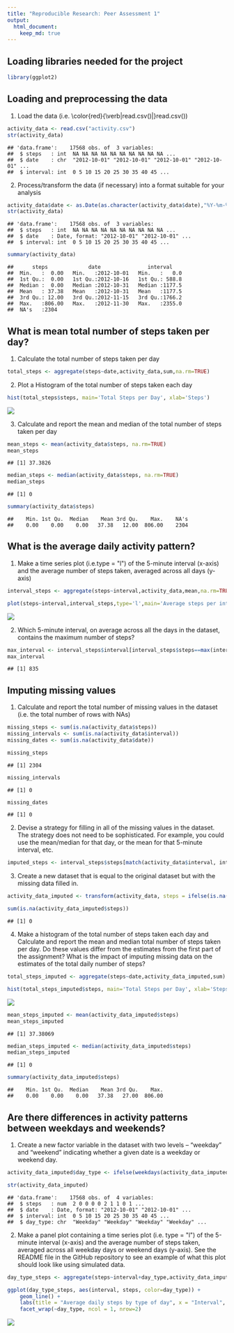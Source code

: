 ```yaml
---
title: "Reproducible Research: Peer Assessment 1"
output: 
  html_document:
    keep_md: true
---
```


## Loading libraries needed for the project


```r
library(ggplot2)
```


## Loading and preprocessing the data

1. Load the data (i.e. \color{red}{\verb|read.csv()|}read.csv())

```r
activity_data <- read.csv("activity.csv")
str(activity_data)
```

```
## 'data.frame':	17568 obs. of  3 variables:
##  $ steps   : int  NA NA NA NA NA NA NA NA NA NA ...
##  $ date    : chr  "2012-10-01" "2012-10-01" "2012-10-01" "2012-10-01" ...
##  $ interval: int  0 5 10 15 20 25 30 35 40 45 ...
```

2. Process/transform the data (if necessary) into a format suitable for your analysis

```r
activity_data$date <- as.Date(as.character(activity_data$date),"%Y-%m-%d")
str(activity_data)
```

```
## 'data.frame':	17568 obs. of  3 variables:
##  $ steps   : int  NA NA NA NA NA NA NA NA NA NA ...
##  $ date    : Date, format: "2012-10-01" "2012-10-01" ...
##  $ interval: int  0 5 10 15 20 25 30 35 40 45 ...
```

```r
summary(activity_data)
```

```
##      steps             date               interval     
##  Min.   :  0.00   Min.   :2012-10-01   Min.   :   0.0  
##  1st Qu.:  0.00   1st Qu.:2012-10-16   1st Qu.: 588.8  
##  Median :  0.00   Median :2012-10-31   Median :1177.5  
##  Mean   : 37.38   Mean   :2012-10-31   Mean   :1177.5  
##  3rd Qu.: 12.00   3rd Qu.:2012-11-15   3rd Qu.:1766.2  
##  Max.   :806.00   Max.   :2012-11-30   Max.   :2355.0  
##  NA's   :2304
```

## What is mean total number of steps taken per day?

1. Calculate the total number of steps taken per day

```r
total_steps <- aggregate(steps~date,activity_data,sum,na.rm=TRUE)
```

2. Plot a Histogram of the total number of steps taken each day

```r
hist(total_steps$steps, main='Total Steps per Day', xlab='Steps')
```

![](PA1_template_files/figure-html/unnamed-chunk-5-1.png)<!-- -->

3. Calculate and report the mean and median of the total number of steps taken per day

```r
mean_steps <- mean(activity_data$steps, na.rm=TRUE)
mean_steps
```

```
## [1] 37.3826
```

```r
median_steps <- median(activity_data$steps, na.rm=TRUE)
median_steps
```

```
## [1] 0
```

```r
summary(activity_data$steps)
```

```
##    Min. 1st Qu.  Median    Mean 3rd Qu.    Max.    NA's 
##    0.00    0.00    0.00   37.38   12.00  806.00    2304
```

## What is the average daily activity pattern?

1. Make a time series plot (i.e.type = "l") of the 5-minute interval (x-axis) and the average number of steps taken, averaged across all days (y-axis)


```r
interval_steps <- aggregate(steps~interval,activity_data,mean,na.rm=TRUE)

plot(steps~interval,interval_steps,type='l',main='Average steps per interval',xlab='Interval',ylab='Average steps') 
```

![](PA1_template_files/figure-html/unnamed-chunk-7-1.png)<!-- -->

2. Which 5-minute interval, on average across all the days in the dataset, contains the maximum number of steps?


```r
max_interval <- interval_steps$interval[interval_steps$steps==max(interval_steps$steps)]
max_interval
```

```
## [1] 835
```

## Imputing missing values

1. Calculate and report the total number of missing values in the dataset (i.e. the total number of rows with NAs)


```r
missing_steps <- sum(is.na(activity_data$steps))
missing_intervals <- sum(is.na(activity_data$interval))
missing_dates <- sum(is.na(activity_data$date))

missing_steps
```

```
## [1] 2304
```

```r
missing_intervals
```

```
## [1] 0
```

```r
missing_dates
```

```
## [1] 0
```

2. Devise a strategy for filling in all of the missing values in the dataset. The strategy does not need to be sophisticated. For example, you could use the mean/median for that day, or the mean for that 5-minute interval, etc.


```r
imputed_steps <- interval_steps$steps[match(activity_data$interval, interval_steps$interval)]
```

3. Create a new dataset that is equal to the original dataset but with the missing data filled in.


```r
activity_data_imputed <- transform(activity_data, steps = ifelse(is.na(activity_data$steps), round(imputed_steps), activity_data$steps))

sum(is.na(activity_data_imputed$steps))
```

```
## [1] 0
```

4. Make a histogram of the total number of steps taken each day and Calculate and report the mean and median total number of steps taken per day. Do these values differ from the estimates from the first part of the assignment? What is the impact of imputing missing data on the estimates of the total daily number of steps?


```r
total_steps_imputed <- aggregate(steps~date,activity_data_imputed,sum)

hist(total_steps_imputed$steps, main='Total Steps per Day', xlab='Steps')
```

![](PA1_template_files/figure-html/unnamed-chunk-12-1.png)<!-- -->

```r
mean_steps_imputed <- mean(activity_data_imputed$steps)
mean_steps_imputed
```

```
## [1] 37.38069
```

```r
median_steps_imputed <- median(activity_data_imputed$steps)
median_steps_imputed
```

```
## [1] 0
```

```r
summary(activity_data_imputed$steps)
```

```
##    Min. 1st Qu.  Median    Mean 3rd Qu.    Max. 
##    0.00    0.00    0.00   37.38   27.00  806.00
```

## Are there differences in activity patterns between weekdays and weekends?

1. Create a new factor variable in the dataset with two levels – “weekday” and “weekend” indicating whether a given date is a weekday or weekend day.

```r
activity_data_imputed$day_type <- ifelse(weekdays(activity_data_imputed$date) %in% c('Monday','Tuesday','Wednesday','Thursday','Friday'), 'Weekday', 'Weekend') 

str(activity_data_imputed)
```

```
## 'data.frame':	17568 obs. of  4 variables:
##  $ steps   : num  2 0 0 0 0 2 1 1 0 1 ...
##  $ date    : Date, format: "2012-10-01" "2012-10-01" ...
##  $ interval: int  0 5 10 15 20 25 30 35 40 45 ...
##  $ day_type: chr  "Weekday" "Weekday" "Weekday" "Weekday" ...
```

2. Make a panel plot containing a time series plot (i.e. type = "l") of the 5-minute interval (x-axis) and the average number of steps taken, averaged across all weekday days or weekend days (y-axis). See the README file in the GitHub repository to see an example of what this plot should look like using simulated data.


```r
day_type_steps <- aggregate(steps~interval+day_type,activity_data_imputed,mean)

ggplot(day_type_steps, aes(interval, steps, color=day_type)) +
    geom_line() +
    labs(title = "Average daily steps by type of day", x = "Interval", y = "Average number of steps") +
    facet_wrap(~day_type, ncol = 1, nrow=2)
```

![](PA1_template_files/figure-html/unnamed-chunk-14-1.png)<!-- -->
